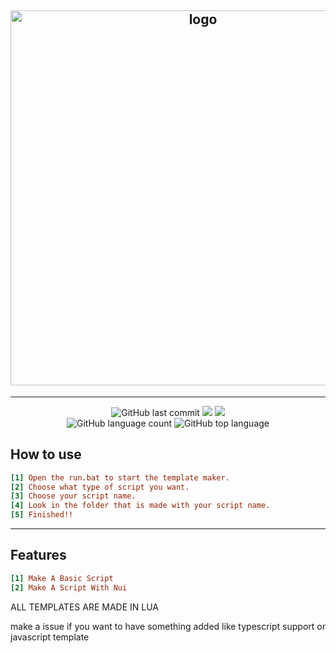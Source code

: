 <h2 align="center">
  <img alt="logo" src="https://i.imgur.com/6eeF47i.png" width="600" heigth="200" />
</h2>

---
<p align="center">
  <img alt="GitHub last commit" src="https://img.shields.io/github/last-commit/AmpedScripts/Fivem-Script-Template">
  <img src="https://img.shields.io/github/issues/AmpedScripts/Fivem-Script-Template">
  <img src="https://img.shields.io/github/issues-closed-raw/AmpedScripts/Fivem-Script-Template">
  </br>
  <img alt="GitHub language count" src="https://img.shields.io/github/languages/count/AmpedScripts/Fivem-Script-Template">
  <img alt="GitHub top language" src="https://img.shields.io/github/languages/top/AmpedScripts/Fivem-Script-Template">
  </br>
</p>





## How to use
```ini
[1] Open the run.bat to start the template maker.
[2] Choose what type of script you want.
[3] Choose your script name.
[4] Look in the folder that is made with your script name.
[5] Finished!!
```

---

## Features 
```ini
[1] Make A Basic Script
[2] Make A Script With Nui
```
ALL TEMPLATES ARE MADE IN LUA

make a issue if you want to have something added like typescript support or javascript template

